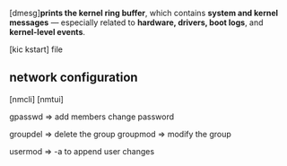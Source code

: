 

[dmesg]**prints the kernel ring buffer**, which contains **system and kernel messages** — especially related to **hardware, drivers, boot logs**, and **kernel-level events**.

[kic kstart] file



## network configuration

[nmcli]
[nmtui]




gpasswd => 
	add members
	change password

groupdel => delete the group
groupmod => modify the group

usermod => 
 -a to append user changes